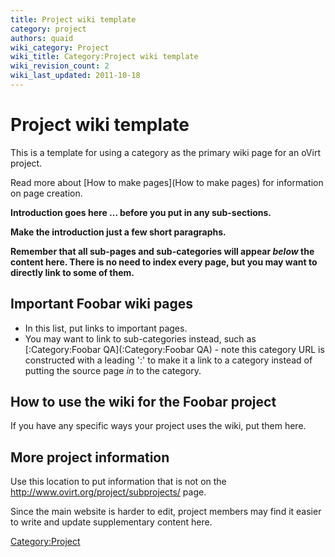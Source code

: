 ```yaml
---
title: Project wiki template
category: project
authors: quaid
wiki_category: Project
wiki_title: Category:Project wiki template
wiki_revision_count: 2
wiki_last_updated: 2011-10-18
---
```


# Project wiki template

This is a template for using a category as the primary wiki page for an oVirt project.

Read more about [How to make pages](How to make pages) for information on page creation.

**Introduction goes here ... before you put in any sub-sections.**

**Make the introduction just a few short paragraphs.**

**Remember that all sub-pages and sub-categories will appear *below* the content here. There is no need to index every page, but you may want to directly link to some of them.**

## Important Foobar wiki pages

*   In this list, put links to important pages.
*   You may want to link to sub-categories instead, such as [:Category:Foobar QA](:Category:Foobar QA) - note this category URL is constructed with a leading ':' to make it a link to a category instead of putting the source page *in* to the category.

## How to use the wiki for the Foobar project

If you have any specific ways your project uses the wiki, put them here.

## More project information

Use this location to put information that is not on the <http://www.ovirt.org/project/subprojects/> page.

Since the main website is harder to edit, project members may find it easier to write and update supplementary content here.

<Category:Project>
